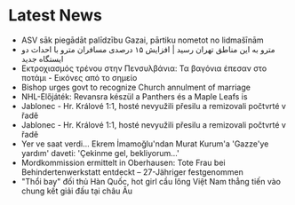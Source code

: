 # Latest News
-  ASV sāk piegādāt palīdzību Gazai, pārtiku nometot no lidmašīnām
-  مترو به این مناطق تهران رسید | افزایش ۱۵ درصدی مسافران مترو با احداث دو ایستگاه جدید
-  Εκτροχιασμός τρένου στην Πενσυλβάνια: Τα βαγόνια έπεσαν στο ποτάμι - Εικόνες από το σημείο
-  Bishop urges govt to recognize Church annulment of marriage
-  NHL-Előjáték: Revansra készül a Panthers és a Maple Leafs is
-  Jablonec - Hr. Králové 1:1, hosté nevyužili přesilu a remizovali počtvrté v řadě
-  Jablonec - Hr. Králové 1:1, hosté nevyužili přesilu a remizovali počtvrté v řadě
-  Yer ve saat verdi... Ekrem İmamoğlu'ndan Murat Kurum'a 'Gazze'ye yardım' daveti: 'Çekinme gel, bekliyorum...'
-  Mordkommission ermittelt in Oberhausen: Tote Frau bei Behindertenwerkstatt entdeckt – 27-Jähriger festgenommen
-  "Thổi bay" đối thủ Hàn Quốc, hot girl cầu lông Việt Nam thẳng tiến vào chung kết giải đấu tại châu Âu
